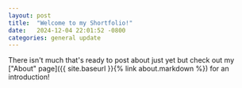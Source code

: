 ```yaml
---
layout: post
title:  "Welcome to my Shortfolio!"
date:   2024-12-04 22:01:52 -0800
categories: general update
---
```

There isn't much that's ready to post about just yet but check out my ["About" page]({{ site.baseurl }}{% link about.markdown %}) for an introduction!

